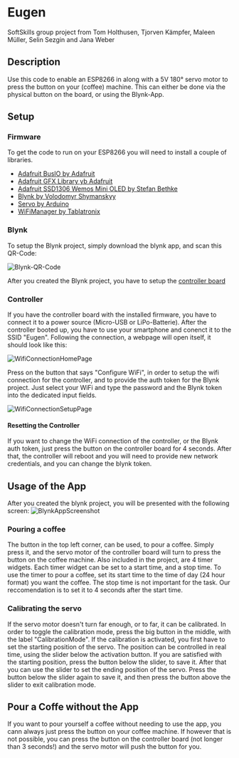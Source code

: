 # Eugen
SoftSkills group project  from Tom Holthusen, Tjorven Kämpfer, Maleen Müller, Selin Sezgin and Jana Weber
## Description
Use this code to enable an ESP8266 in along with a 5V 180° servo motor to press the button on your (coffee) machine.
This can either be done via the physical button on the board, or using the Blynk-App.
## Setup
### Firmware
To get the code to run on your ESP8266 you will need to install a couple of libraries.
- [Adafruit BusIO by Adafruit](https://github.com/adafruit/Adafruit_BusIO)
- [Adafruit GFX Library yb Adafruit](https://github.com/adafruit/Adafruit-GFX-Library)
- [Adafruit SSD1306 Wemos Mini OLED by Stefan Bethke](https://github.com/stblassitude/Adafruit_SSD1306_Wemos_OLED)
- [Blynk by Volodomyr Shymanskyy](https://blynk.io/)
- [Servo by Arduino](https://www.arduino.cc/reference/en/libraries/servo/)
- [WiFiManager by Tablatronix](https://github.com/tzapu/WiFiManager)

### Blynk
To setup the Blynk project, simply download the blynk app, and scan this QR-Code:

![Blynk-QR-Code](EugenQRCode.jpeg)

After you created the Blynk project, you have to setup the [controller board](#controller)

### Controller
If you have the controller board with the installed firmware, you have to connect it to a power source (Micro-USB or LiPo-Batterie). After the controller booted up, you have to use your smartphone and conenct it to the SSID "Eugen".
Following the connection, a webpage will open itself, it should look like this:

![WifiConnectionHomePage](WifiConnectionHomePage.jpeg)

Press on the button that says "Configure WiFi", in order to setup the wifi connection for the controller, and to provide the auth token for the Blynk project.
Just select your WiFi and type the password and the Blynk token into the dedicated input fields.

![WifiConnectionSetupPage](WifiConnectionSetupPage.jpeg)

#### Resetting the Controller
If you want to change the WiFi connection of the controller, or the Blynk auth token, just press the button on the controller board for 4 seconds. After that, the controller will reboot and you will need to provide new network credentials, and you can change the blynk token.

## Usage of the App
After you created the blynk project, you will be presented with the following screen:
![BlynkAppScreenshot](BlynkScreen.jpeg)

### Pouring a coffee
The button in the top left corner, can be used, to pour a coffee. Simply press it, and the servo motor of the controller board will turn to press the button on the coffee machine.
Also included in the project, are 4 timer widgets. Each timer widget can be set to a start time, and a stop time. To use the timer to pour a coffee, set its start time to the time of day (24 hour format) you want the coffee. The stop time is not important for the task. Our reccomendation is to set it to 4 seconds after the start time.

### Calibrating the servo
If the servo motor doesn't turn far enough, or to far, it can be calibrated.
In order to toggle the calibration mode, press the big button in the middle, with the label "CalibrationMode".
If the calibration is activated, you first have to set the starting position of the servo. The position can  be controlled in real time, using the slider below the activation button.
If you are satisfied with the starting position, press the button below the slider, to save it.
After that you can use the slider to set the ending position of the servo. Press the button below the slider again to save it, and then press the button above the slider to exit calibration mode.

## Pour a Coffe without the App
If you want to pour yourself a coffee without needing to use the app, you cann always just press the button on your coffee machine. If however that is not possible, you can press the button on the controller board (not longer than 3 seconds!) and the servo motor will push the button for you.

